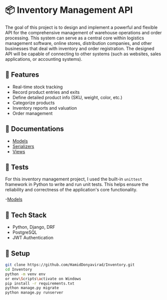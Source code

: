 # 📦 Inventory Management API

The goal of this project is to design and implement a powerful and flexible API for the comprehensive management of warehouse operations and order processing. This system can serve as a central core within logistics management software, online stores, distribution companies, and other businesses that deal with inventory and order registration. The designed API will be capable of connecting to other systems (such as websites, sales applications, or accounting systems).

## 🚀 Features

- Real-time stock tracking
- Record product entries and exits
- Define detailed product info (SKU, weight, color, etc.)
- Categorize products 
- Inventory reports and valuation
- Order  management


## 📄 Documentations

- [Models](Docs/Models.md)
- [Serializers](Docs/Serializers.md)
- [Views](Docs/Views.md)



## 🧪 Tests

For this inventory management project, I used the built-in `unittest` framework in Python to write and run unit tests. This helps ensure the reliability and correctness of the application's core functionality.

-[Models](inventory/tests/test_models.py)



## 🧰 Tech Stack

- Python, Django, DRF
- PostgreSQL
- JWT Authentication


## 🔧 Setup

```bash
git clone https://github.com/HamidDonyavirad/Inventory.git
cd Inventory
python -m venv env
or env\Scripts\activate on Windows
pip install -r requirements.txt
python manage.py migrate
python manage.py runserver
